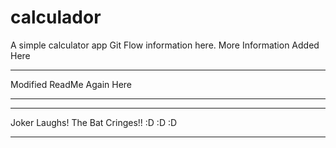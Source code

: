 # calculador
A simple calculator app
Git Flow information here.
More Information Added Here
***********************************
Modified ReadMe Again Here
***********************************
***********************************
Joker Laughs! The Bat Cringes!! :D :D :D
***********************************